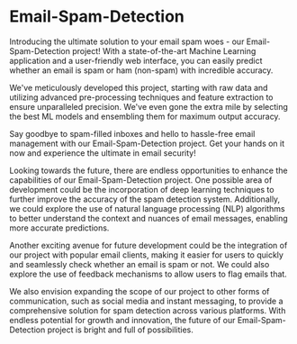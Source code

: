 # Email-Spam-Detection
Introducing the ultimate solution to your email spam woes - our Email-Spam-Detection project! With a state-of-the-art Machine Learning application and a user-friendly web interface, you can easily predict whether an email is spam or ham (non-spam) with incredible accuracy.

We've meticulously developed this project, starting with raw data and utilizing advanced pre-processing techniques and feature extraction to ensure unparalleled precision. We've even gone the extra mile by selecting the best ML models and ensembling them for maximum output accuracy.

Say goodbye to spam-filled inboxes and hello to hassle-free email management with our Email-Spam-Detection project. Get your hands on it now and experience the ultimate in email security!

Looking towards the future, there are endless opportunities to enhance the capabilities of our Email-Spam-Detection project. One possible area of development could be the incorporation of deep learning techniques to further improve the accuracy of the spam detection system. Additionally, we could explore the use of natural language processing (NLP) algorithms to better understand the context and nuances of email messages, enabling more accurate predictions.

Another exciting avenue for future development could be the integration of our project with popular email clients, making it easier for users to quickly and seamlessly check whether an email is spam or not. We could also explore the use of feedback mechanisms to allow users to flag emails that.

We also envision expanding the scope of our project to other forms of communication, such as social media and instant messaging, to provide a comprehensive solution for spam detection across various platforms. With endless potential for growth and innovation, the future of our Email-Spam-Detection project is bright and full of possibilities.
